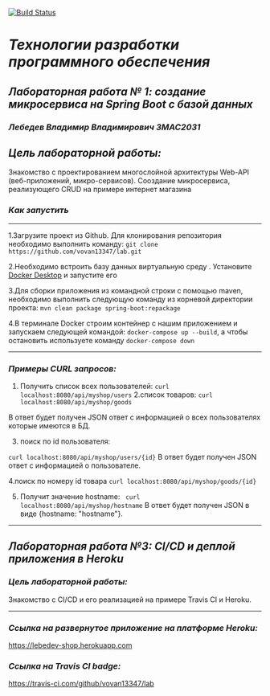 [![Build Status](https://travis-ci.com/vovan13347/lab.svg?branch=main)](https://travis-ci.com/vovan13347/lab)

# *Технологии разработки программного обеспечения*
## *Лабораторная работа № 1: создание микросервиса на Spring Boot с базой данных*
### *Лебедев Владимир Владимирович ЗМАС2031*
## *Цель лабораторной работы:*
Знакомство с проектированием многослойной архитектуры Web-API (веб-приложений, микро-сервисов).
Сооздание микросервиса, реализующего CRUD  на примере интернет магазина
### *Как запустить*

---

1.Загрузите проект из Github. Для клонирования репозитория необходимо выполнить команду:
`git clone https://github.com/vovan13347/lab.git`

2.Необходимо встроить базу данных виртуальную среду . Установите [Docker Desktop](https://www.docker.com/products/docker-desktop) и запустите его

3.Для сборки приложения из командной строки с помощью maven, необходимо выполнить следующую команду из корневой директории проекта:
`mvn clean package spring-boot:repackage`

4.В терминале Docker строим контейнер с нашим приложением  и запускаем  следующей командой:
`docker-compose up --build`, а чтобы остановить  используете команду `docker-compose down`  
  
  ---
### *Примеры CURL запросов:*


1. Получить список всех  пользователей:
`curl localhost:8080/api/myshop/users`
2.список товаров:
`curl localhost:8080/api/myshop/goods`

В ответ будет получен JSON ответ с информацией о всех пользователях которые имеются в БД.

3. поиск по id пользователя:

` curl localhost:8080/api/myshop/users/{id} `
В ответ будет получен JSON ответ с информацией о пользователе.

4.поиск по номеру id товара 
`curl localhost:8080/api/myshop/goods/{id}`



5. Получит значение hostname:
` curl localhost:8080/api/myshop/hostname` 
В ответ будет получен JSON в виде {hostname: "hostname"}.



---
## *Лабораторная работа №3: CI/CD и деплой приложения в Heroku*
### *Цель лабораторной работы:*
Знакомство с CI/CD и его реализацией на примере Travis CI и Heroku.

---
### *Ссылка на развернутое приложение на платформе Heroku:*

<https://lebedev-shop.herokuapp.com>

### *Ссылка на Travis CI badge:*

<https://travis-ci.com/github/vovan13347/lab>
